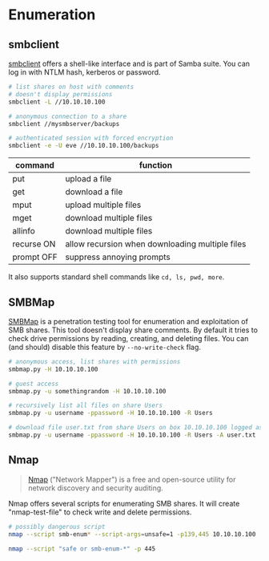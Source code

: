 # Enumeration

## smbclient

[smbclient](https://linux.die.net/man/1/smbclient) offers a shell-like
interface and is part of Samba suite. You can log in with NTLM hash,
kerberos or password.

```bash
# list shares on host with comments
# doesn't display permissions
smbclient -L //10.10.10.100

# anonymous connection to a share
smbclient //mysmbserver/backups

# authenticated session with forced encryption
smbclient -e -U eve //10.10.10.100/backups
```

| command       | function                                          |
| ------------- | ------------------------------------------------- |
| put           | upload a file                                     |
| get           | download a file                                   |
| mput          | upload multiple files                             |
| mget          | download multiple files                           |
| allinfo       | download multiple files                           |
| recurse ON    | allow recursion when downloading multiple files   |
| prompt OFF    | suppress annoying prompts                         |

It also supports standard shell commands like `cd, ls, pwd, more`.

## SMBMap

[SMBMap](https://github.com/ShawnDEvans/smbmap) is a penetration testing tool
for enumeration and exploitation of SMB shares. This tool doesn't display
share comments. By default it tries to check drive permissions by reading, creating,
and deleting files. You can (and should) disable this feature by `--no-write-check`
flag.

```bash
# anonymous access, list shares with permissions
smbmap.py -H 10.10.10.100

# guest access
smbmap.py -u somethingrandom -H 10.10.10.100

# recursively list all files on share Users
smbmap.py -u username -ppassword -H 10.10.10.100 -R Users

# download file user.txt from share Users on box 10.10.10.100 logged as user username
smbmap.py -u username -ppassword -H 10.10.10.100 -R Users -A user.txt
```

## Nmap

> [Nmap](https://nmap.org/) ("Network Mapper") is a free and open-source
> utility for network discovery and security auditing.

Nmap offers several scripts for enumerating SMB shares. It will
create "nmap-test-file" to check write and delete permissions.

```bash
# possibly dangerous script
nmap --script smb-enum* --script-args=unsafe=1 -p139,445 10.10.10.100

nmap --script "safe or smb-enum-*" -p 445
```
